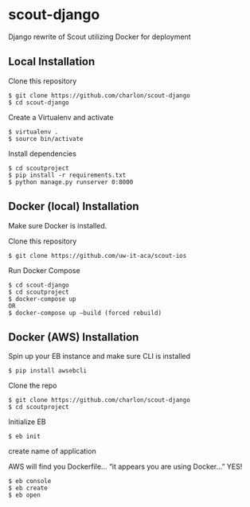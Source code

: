 # scout-django
Django rewrite of Scout utilizing Docker for deployment

## Local Installation


Clone this repository
```
$ git clone https://github.com/charlon/scout-django
$ cd scout-django
```
Create a Virtualenv and activate
```
$ virtualenv .
$ source bin/activate
```
Install dependencies
```
$ cd scoutproject
$ pip install -r requirements.txt
$ python manage.py runserver 0:8000
```

## Docker (local) Installation

Make sure Docker is installed.

Clone this repository
```
$ git clone https://github.com/uw-it-aca/scout-ios
```
Run Docker Compose
```
$ cd scout-django
$ cd scoutproject
$ docker-compose up
OR
$ docker-compose up —build (forced rebuild)
```

## Docker (AWS) Installation

Spin up your EB instance and make sure CLI is installed
```
$ pip install awsebcli
```
Clone the repo
```
$ git clone https://github.com/charlon/scout-django
$ cd scoutproject
```
Initialize EB 
```
$ eb init
```
create name of application

AWS will find you Dockerfile... “it appears you are using Docker…” YES!

```
$ eb console
$ eb create
$ eb open
```
